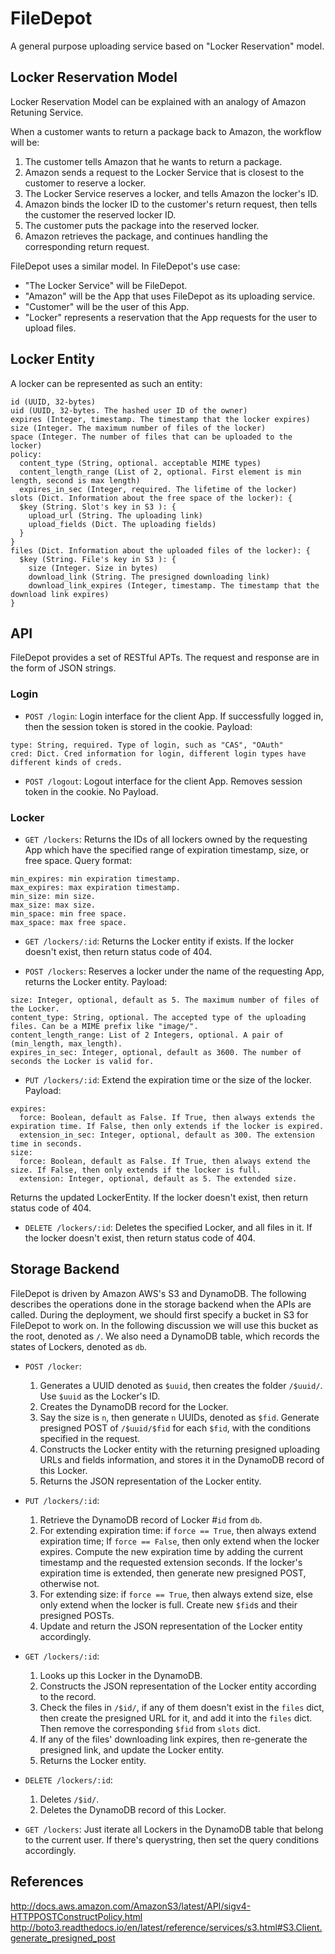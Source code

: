 # FileDepot
A general purpose uploading service based on "Locker Reservation" model.

## Locker Reservation Model
Locker Reservation Model can be explained with an analogy of Amazon Retuning Service.

When a customer wants to return a package back to Amazon, the workflow will be:

1. The customer tells Amazon that he wants to return a package.
2. Amazon sends a request to the Locker Service that is closest to the customer to reserve a locker.
3. The Locker Service reserves a locker, and tells Amazon the locker's ID.
4. Amazon binds the locker ID to the customer's return request, then tells the customer the reserved locker ID.
5. The customer puts the package into the reserved locker.
6. Amazon retrieves the package, and continues handling the corresponding return request.

FileDepot uses a similar model.
In FileDepot's use case:

- "The Locker Service" will be FileDepot.
- "Amazon" will be the App that uses FileDepot as its uploading service.
- "Customer" will be the user of this App.
- "Locker" represents a reservation that the App requests for the user to upload files.

## Locker Entity
A locker can be represented as such an entity:
```
id (UUID, 32-bytes)
uid (UUID, 32-bytes. The hashed user ID of the owner)
expires (Integer, timestamp. The timestamp that the locker expires)
size (Integer. The maximum number of files of the locker)
space (Integer. The number of files that can be uploaded to the locker)
policy:
  content_type (String, optional. acceptable MIME types)
  content_length_range (List of 2, optional. First element is min length, second is max length)
  expires_in_sec (Integer, required. The lifetime of the locker)
slots (Dict. Information about the free space of the locker): {
  $key (String. Slot's key in S3 ): {
    upload_url (String. The uploading link)
    upload_fields (Dict. The uploading fields)
  }
}
files (Dict. Information about the uploaded files of the locker): {
  $key (String. File's key in S3 ): {
    size (Integer. Size in bytes)
    download_link (String. The presigned downloading link)
    download_link_expires (Integer, timestamp. The timestamp that the download link expires)
}
```

## API
FileDepot provides a set of RESTful APTs. The request and response are in the form of JSON strings.

### Login
- `POST /login`: Login interface for the client App. If successfully logged in, then the session token is stored in the cookie.
  Payload:
```
type: String, required. Type of login, such as "CAS", "OAuth"
cred: Dict. Cred information for login, different login types have different kinds of creds.
```

- `POST /logout`: Logout interface for the client App. Removes session token in the cookie.
  No Payload.

### Locker
- `GET /lockers`: Returns the IDs of all lockers owned by the requesting App which have the specified range of expiration timestamp, size, or free space. Query format:
```
min_expires: min expiration timestamp.
max_expires: max expiration timestamp.
min_size: min size.
max_size: max size.
min_space: min free space.
max_space: max free space.
```

- `GET /lockers/:id`: Returns the Locker entity if exists.
If the locker doesn't exist, then return status code of 404.

- `POST /lockers`: Reserves a locker under the name of the requesting App, returns the Locker entity.
  Payload:
```
size: Integer, optional, default as 5. The maximum number of files of the Locker.
content_type: String, optional. The accepted type of the uploading files. Can be a MIME prefix like "image/".
content_length_range: List of 2 Integers, optional. A pair of (min_length, max_length).
expires_in_sec: Integer, optional, default as 3600. The number of seconds the Locker is valid for.
```

- `PUT /lockers/:id`: Extend the expiration time or the size of the locker.
  Payload:
```
expires:
  force: Boolean, default as False. If True, then always extends the expiration time. If False, then only extends if the locker is expired.
  extension_in_sec: Integer, optional, default as 300. The extension time in seconds.
size:
  force: Boolean, default as False. If True, then always extend the size. If False, then only extends if the locker is full.
  extension: Integer, optional, default as 5. The extended size.
```
  Returns the updated LockerEntity. If the locker doesn't exist, then return status code of 404.

- `DELETE /lockers/:id`: Deletes the specified Locker, and all files in it.
  If the locker doesn't exist, then return status code of 404.

## Storage Backend
FileDepot is driven by Amazon AWS's S3 and DynamoDB.
The following describes the operations done in the storage backend when the APIs are called.
During the deployment, we should first specify a bucket in S3 for FileDepot to work on.
In the following discussion we will use this bucket as the root, denoted as `/`.
We also need a DynamoDB table, which records the states of Lockers, denoted as `db`.

- `POST /locker`:
  1. Generates a UUID denoted as `$uuid`, then creates the folder `/$uuid/`. Use `$uuid` as the Locker's ID.
  2. Creates the DynamoDB record for the Locker.
  3. Say the size is `n`, then generate `n` UUIDs, denoted as `$fid`. Generate presigned POST of `/$uuid/$fid` for each `$fid`, with the conditions specified in the request.
  4. Constructs the Locker entity with the returning presigned uploading URLs and fields information, and stores it in the DynamoDB record of this Locker.
  5. Returns the JSON representation of the Locker entity.

- `PUT /lockers/:id`:
  1. Retrieve the DynamoDB record of Locker #`id` from `db`.
  2. For extending expiration time: if `force == True`, then always extend expiration time; If `force == False`, then only extend when the locker expires. Compute the new expiration time by adding the current timestamp and the requested extension seconds. If the locker's expiration time is extended, then generate new presigned POST, otherwise not.
  3. For extending size: if `force == True`, then always extend size, else only extend when the locker is full. Create new `$fid`s and their presigned POSTs.
  4. Update and return the JSON representation of the Locker entity accordingly.

- `GET /lockers/:id`:
  1. Looks up this Locker in the DynamoDB.
  2. Constructs the JSON representation of the Locker entity according to the record.
  3. Check the files in `/$id/`, if any of them doesn't exist in the `files` dict, then create the presigned URL for it, and add it into the `files` dict. Then remove the corresponding `$fid` from `slots` dict. 
  4. If any of the files' downloading link expires, then re-generate the presigned link, and update the Locker entity.
  5. Returns the Locker entity.

- `DELETE /lockers/:id`:
  1. Deletes `/$id/`.
  2. Deletes the DynamoDB record of this Locker.

- `GET /lockers`: Just iterate all Lockers in the DynamoDB table that belong to the current user.
  If there's querystring, then set the query conditions accordingly.

## References
http://docs.aws.amazon.com/AmazonS3/latest/API/sigv4-HTTPPOSTConstructPolicy.html
http://boto3.readthedocs.io/en/latest/reference/services/s3.html#S3.Client.generate_presigned_post